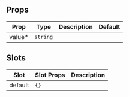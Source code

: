 <!-- This file is automatically generated, do not edit manually. -->

## Props

| Prop | Type | Description | Default |
| ---- | ---- | ----------- | ------- |
| value* | `string` |  |  |


## Slots

| Slot | Slot Props | Description |
| --------- | ---- | ----------- |
| default | `{}` |  |

